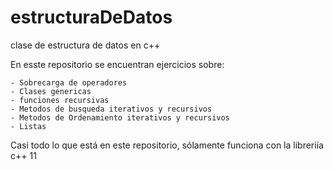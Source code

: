# estructuraDeDatos
clase de estructura de datos en c++ 

En esste repositorio se encuentran ejercicios sobre:
   
    - Sobrecarga de operadores
    - Clases genericas
    - funciones recursivas
    - Metodos de busqueda iterativos y recursivos
    - Metodos de Ordenamiento iterativos y recursivos
    - Listas 
    
    
    
    
Casi todo lo que está en este repositorio, sólamente funciona con la libreriía 
c++ 11